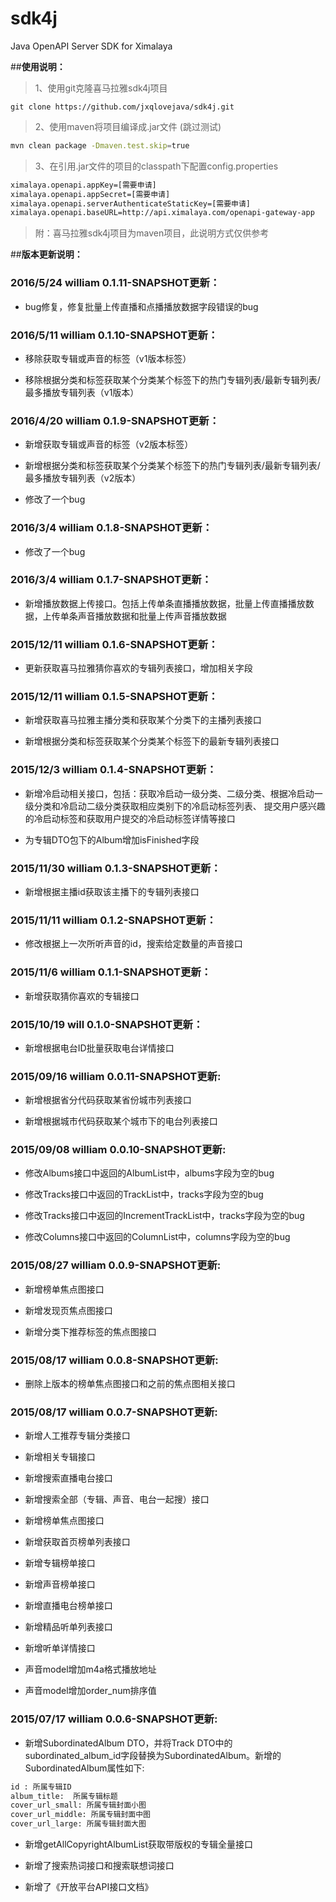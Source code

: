 # sdk4j

Java OpenAPI Server SDK for Ximalaya

##**使用说明：**

> 1、使用git克隆喜马拉雅sdk4j项目
```
git clone https://github.com/jxqlovejava/sdk4j.git
```
> 2、使用maven将项目编译成.jar文件 (跳过测试)
```bash
mvn clean package -Dmaven.test.skip=true
```
> 3、在引用.jar文件的项目的classpath下配置config.properties
```bash
ximalaya.openapi.appKey=[需要申请]
ximalaya.openapi.appSecret=[需要申请]
ximalaya.openapi.serverAuthenticateStaticKey=[需要申请]
ximalaya.openapi.baseURL=http://api.ximalaya.com/openapi-gateway-app
```
> 附：喜马拉雅sdk4j项目为maven项目，此说明方式仅供参考

##**版本更新说明：**

### 2016/5/24 william 0.1.11-SNAPSHOT更新：

* bug修复，修复批量上传直播和点播播放数据字段错误的bug

### 2016/5/11 william 0.1.10-SNAPSHOT更新：

* 移除获取专辑或声音的标签（v1版本标签）

* 移除根据分类和标签获取某个分类某个标签下的热门专辑列表/最新专辑列表/最多播放专辑列表（v1版本）

### 2016/4/20 william 0.1.9-SNAPSHOT更新：

* 新增获取专辑或声音的标签（v2版本标签）

* 新增根据分类和标签获取某个分类某个标签下的热门专辑列表/最新专辑列表/最多播放专辑列表（v2版本）

* 修改了一个bug

### 2016/3/4 william 0.1.8-SNAPSHOT更新：

* 修改了一个bug

### 2016/3/4 william 0.1.7-SNAPSHOT更新：

* 新增播放数据上传接口。包括上传单条直播播放数据，批量上传直播播放数据，上传单条声音播放数据和批量上传声音播放数据

### 2015/12/11 william 0.1.6-SNAPSHOT更新：

* 更新获取喜马拉雅猜你喜欢的专辑列表接口，增加相关字段

### 2015/12/11 william 0.1.5-SNAPSHOT更新：

* 新增获取喜马拉雅主播分类和获取某个分类下的主播列表接口

* 新增根据分类和标签获取某个分类某个标签下的最新专辑列表接口

### 2015/12/3 william 0.1.4-SNAPSHOT更新：

* 新增冷启动相关接口，包括：获取冷启动一级分类、二级分类、根据冷启动一级分类和冷启动二级分类获取相应类别下的冷启动标签列表、
提交用户感兴趣的冷启动标签和获取用户提交的冷启动标签详情等接口

* 为专辑DTO包下的Album增加isFinished字段

### 2015/11/30 william 0.1.3-SNAPSHOT更新：

* 新增根据主播id获取该主播下的专辑列表接口

### 2015/11/11 william 0.1.2-SNAPSHOT更新：

* 修改根据上一次所听声音的id，搜索给定数量的声音接口

### 2015/11/6 william 0.1.1-SNAPSHOT更新：

* 新增获取猜你喜欢的专辑接口

### 2015/10/19 will 0.1.0-SNAPSHOT更新：

* 新增根据电台ID批量获取电台详情接口

### 2015/09/16 william 0.0.11-SNAPSHOT更新:

* 新增根据省分代码获取某省份城市列表接口

* 新增根据城市代码获取某个城市下的电台列表接口

### 2015/09/08 william 0.0.10-SNAPSHOT更新:

* 修改Albums接口中返回的AlbumList中，albums字段为空的bug

* 修改Tracks接口中返回的TrackList中，tracks字段为空的bug

* 修改Tracks接口中返回的IncrementTrackList中，tracks字段为空的bug

* 修改Columns接口中返回的ColumnList中，columns字段为空的bug

### 2015/08/27 william 0.0.9-SNAPSHOT更新:

* 新增榜单焦点图接口

* 新增发现页焦点图接口

* 新增分类下推荐标签的焦点图接口

### 2015/08/17 william 0.0.8-SNAPSHOT更新:

* 删除上版本的榜单焦点图接口和之前的焦点图相关接口

### 2015/08/17 william 0.0.7-SNAPSHOT更新:

* 新增人工推荐专辑分类接口

* 新增相关专辑接口

* 新增搜索直播电台接口

* 新增搜索全部（专辑、声音、电台一起搜）接口

* 新增榜单焦点图接口

* 新增获取首页榜单列表接口

* 新增专辑榜单接口

* 新增声音榜单接口

* 新增直播电台榜单接口

* 新增精品听单列表接口

* 新增听单详情接口

* 声音model增加m4a格式播放地址

* 声音model增加order_num排序值

### 2015/07/17 william 0.0.6-SNAPSHOT更新:

* 新增SubordinatedAlbum DTO，并将Track DTO中的subordinated_album_id字段替换为SubordinatedAlbum。新增的SubordinatedAlbum属性如下:

```html
id : 所属专辑ID
album_title:  所属专辑标题
cover_url_small: 所属专辑封面小图
cover_url_middle: 所属专辑封面中图
cover_url_large: 所属专辑封面大图
```

* 新增getAllCopyrightAlbumList获取带版权的专辑全量接口

* 新增了搜索热词接口和搜索联想词接口

* 新增了《开放平台API接口文档》
